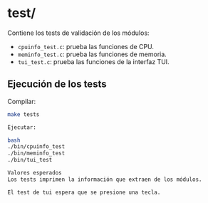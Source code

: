 # test/

Contiene los tests de validación de los módulos:

- `cpuinfo_test.c`: prueba las funciones de CPU.
- `meminfo_test.c`: prueba las funciones de memoria.
- `tui_test.c`: prueba las funciones de la interfaz TUI.

## Ejecución de los tests
Compilar:
```bash
make tests

Ejecutar:

bash 
./bin/cpuinfo_test
./bin/meminfo_test
./bin/tui_test

Valores esperados
Los tests imprimen la información que extraen de los módulos.

El test de tui espera que se presione una tecla.
